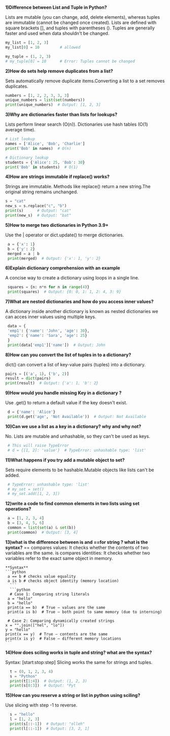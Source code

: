                                  
**1)Difference between List and Tuple in Python?**
  
  Lists are mutable (you can change, add, delete elements), whereas tuples are immutable (cannot be changed once created).
  Lists are defined with square brackets [], and tuples with parentheses ().
  Tuples are generally faster and used when data shouldn't be changed.


 ```python
 my_list = [1, 2, 3]
 my_list[0] = 10         # allowed

 my_tuple = (1, 2, 3)
 # my_tuple[0] = 10      # Error: Tuples cannot be changed
```

**2)How do sets help remove duplicates from a list?**

  Sets automatically remove duplicate items.Converting a list to a set removes duplicates.

  ```python
  numbers = [1, 2, 2, 3, 3, 3]
  unique_numbers = list(set(numbers))
  print(unique_numbers)  # Output: [1, 2, 3]
  ```

**3)Why are dictionaries faster than lists for lookups?**

  Lists perform linear search (O(n)).
  Dictionaries use hash tables (O(1) average time).

  ```python
  # List lookup
 names = ['Alice', 'Bob', 'Charlie']
 print('Bob' in names)  # O(n)

 # Dictionary lookup
 students = {'Alice': 25, 'Bob': 30}
 print('Bob' in students)  # O(1)
 ```

**4)How are strings immutable if replace() works?**

  Strings are immutable. Methods like replace() return a new string.The original string remains unchanged.

   ```python
   s = "cat"
   new_s = s.replace("c", "b")
   print(s)      # Output: "cat"
   print(new_s)  # Output: "bat"
```

**5)How to merge two dictionaries in Python 3.9+**

  Use the | operator or dict.update() to merge dictionaries.

  ```python
   a = {'x': 1}
   b = {'y': 2}
   merged = a | b
   print(merged)  # Output: {'x': 1, 'y': 2}
   ```
**6)Explain dictionary comprehension with an example**

   A concise way to create a dictionary using loops in a single line.

   ```python
    squares = {n: n*n for n in range(4)}
    print(squares)  # Output: {0: 0, 1: 1, 2: 4, 3: 9}
   ```

**7)What are nested dictionaries and how do you access inner values?**

   A dictionary inside another dictionary is known as nested dictionaries
   we can acces inner values using multiple keys.

   ```python
    data = {
    'emp1': {'name': 'John', 'age': 30},
    'emp2': {'name': 'Sara', 'age': 25}
    }
    print(data['emp1']['name'])  # Output: John
   ```
**8)How can you convert the list of tuples in to a dictionary?**

   dict() can convert a list of key-value pairs (tuples) into a dictionary.

   ```python
   pairs = [('a', 1), ('b', 2)]
   result = dict(pairs)
   print(result)  # Output: {'a': 1, 'b': 2}
   ```

**9)How would you handle missing Key in a dictionary ?**

   Use .get() to return a default value if the key doesn't exist.

   ```python
    d = {'name': 'Alice'}
    print(d.get('age', 'Not Available'))  # Output: Not Available
  ```

**10)Can we use a list as a key in a dictionary? why and why not?**

   No. Lists are mutable and unhashable, so they can't be used as keys.

   ```python
    # This will raise TypeError
    # d = {[1, 2]: 'value'}  # TypeError: unhashable type: 'list'
  ```

**11)What happens if you try add a mutable object to set?**

   Sets require elements to be hashable.Mutable objects like lists can't be added.

   ```python
    # TypeError: unhashable type: 'list'
    # my_set = set()
    # my_set.add([1, 2, 3])
   ```

**12)write a code to find common elements in two lists using set operations?**

   ```python
    a = [1, 2, 3, 4]
    b = [3, 4, 5, 6]
    common = list(set(a) & set(b))
    print(common)  # Output: [3, 4]
   ```
    
**13)what is the difference between is and ==for string ? what is the syntax?**
   == compares values: It checks whether the contents of two variables are the same.
   is compares identities: It checks whether two variables refer to the exact same object in memory.
   
    **Syntax**
    ```python
     a == b # checks value equality
     a is b # checks object identity (memory location)
      ```
      ```python
      # Case 1: Comparing string literals
     a = "hello"
     b = "hello"
     print(a == b)  # True – values are the same
     print(a is b)  # True – both point to same memory (due to interning)

     # Case 2: Comparing dynamically created strings
    x = "".join(["hel", "lo"])
    y = "hello"
    print(x == y)  # True – contents are the same
    print(x is y)  # False – different memory locations
    ```

**14)How does sciling works in tuple and string? what are the syntax?**

  Syntax: [start:stop:step]
  Slicing works the same for strings and tuples.

  ```python
    t = (0, 1, 2, 3, 4)
    s = "Python"
    print(t[1:4])  # Output: (1, 2, 3)
    print(s[0:3])  # Output: "Pyt
  ```

**15)How can you reserve a string or list in python using sciling?**

   Use slicing with step -1 to reverse.

   ```python
     s = "hello"
     l = [1, 2, 3]
     print(s[::-1])  # Output: "olleh"
     print(l[::-1])  # Output: [3, 2, 1]
   ```

   
    
    

   
   
    
   


   



   





  
  

  
   

